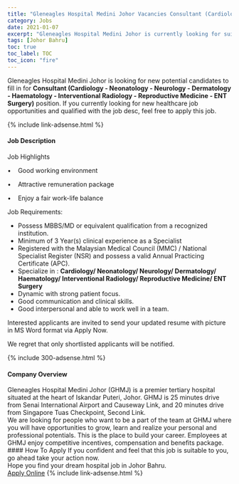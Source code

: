 ```yaml
---
title: "Gleneagles Hospital Medini Johor Vacancies Consultant (Cardiology - Neonatology - Neurology - Dermatology - Haematology  - Interventional Radiology - Reproductive Medicine - ENT Surgery)" 
category: Jobs 
date: 2021-01-07 
excerpt: "Gleneagles Hospital Medini Johor is currently looking for suitable person to fill in the Consultant (Cardiology - Neonatology - Neurology - Dermatology - Haematology  - Interventional Radiology - Reproductive Medicine - ENT Surgery) which positioned at Johor Bahru" 
tags: [Johor Bahru] 
toc: true 
toc_label: TOC 
toc_icon: "fire" 
--- 
```


<p>Gleneagles Hospital Medini Johor is looking for new potential candidates to fill in for <b>Consultant (Cardiology - Neonatology - Neurology - Dermatology - Haematology  - Interventional Radiology - Reproductive Medicine - ENT Surgery)</b> position. If you currently looking for new healthcare job opportunities and qualified with the job desc, feel free to apply this job.
</p>{% include link-adsense.html %} 
<div><div><h4>Job Description</h4></div><div><div><span><div><p>Job Highlights</p><p>&#8226;&#160;&#160;&#160;&#160;Good working environment</p><p>&#8226;&#160;&#160;&#160;&#160;Attractive remuneration package</p><p>&#8226;&#160;&#160;&#160;&#160;Enjoy a fair work-life balance</p><p>Job Requirements:</p><ul><li>Possess MBBS/MD or equivalent qualification from a recognized institution.</li><li>Minimum of 3&#160;Year(s) clinical experience as a Specialist</li><li>Registered with the Malaysian Medical Council (MMC) / National Specialist Register (NSR) and possess a valid Annual Practicing Certificate (APC).</li><li>Specialize in : <strong>Cardiology/ Neonatology/ Neurology/ Dermatology/ Haematology/ Interventional Radiology/ Reproductive Medicine/ ENT Surgery</strong></li><li>Dynamic with strong patient focus.</li><li>Good communication and clinical skills.</li><li>Good interpersonal and able to work well in a team.</li></ul><p>Interested applicants are invited to send your updated resume with picture in MS Word format via Apply Now.</p><p>We regret that only shortlisted applicants will be notified.</p></div></span></div></div></div> 
{% include 300-adsense.html %} 
<div><div><h4>Company Overview</h4></div><div><div><span><div><div>
<div>Gleneagles Hospital Medini Johor (GHMJ) is a premier tertiary hospital situated at the heart of Iskandar Puteri, Johor. GHMJ is 25 minutes drive from Senai International Airport and Causeway Link, and 20 minutes drive from Singapore Tuas Checkpoint, Second Link.</div>
<div>We are looking for people who want to be a part of the team at GHMJ where you will have opportunities to grow, learn and realize your personal and professional potentials. This is the place to build your career. Employees at GHMJ enjoy competitive incentives, compensation and benefits package.</div>
</div></div></span></div></div></div> 
#### How To Apply 
If you confident and feel that this job is suitable to you, go ahead take your action now. <br/> 
Hope you find your dream hospital job in Johor Bahru. <br/> 
<a href="https://www.jobstreet.com.my/en/job/consultant-cardiology-neonatology-neurology-dermatology-haematology-interventional-radiology-reproductive-medicine-ent-surgery-4458954?jobId=jobstreet-my-job-4458954&sectionRank=19&token=0~dfa4c637-6b54-4bab-a71f-b4ca15c802fd&fr=SRP%20View%20In%20New%20Ta" class="btn btn--warning" target="_blank" rel="nofollow noopenner">Apply Online</a> 
{% include link-adsense.html %} 
